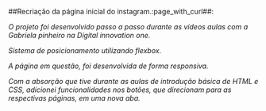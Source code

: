 ##Recriação da página inicial do instagram.:page_with_curl##:

*O projeto foi desenvolvido passo a passo durante as vídeos aulas com a Gabriela pinheiro na Digital innovation one.*

*Sistema de posicionamento utilizando flexbox.*

*A página em questão, foi desenvolvida de forma responsiva.*

*Com a absorção que tive durante as aulas de introdução básica de HTML e CSS, adicionei funcionalidades nos botões, que direcionam para as respectivas páginas, em uma nova aba.*
